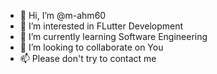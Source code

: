 - 👋 Hi, I’m @m-ahm60
- 👀 I’m interested in FLutter Development  
- 🌱 I’m currently learning Software Engineering
- 💞️ I’m looking to collaborate on You
- 📫 Please don't try to contact me

<!---
m-ahm60/m-ahm60 is a ✨ special ✨ repository because its `README.md` (this file) appears on your GitHub profile.
You can click the Preview link to take a look at your changes.
--->
